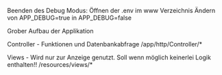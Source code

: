 Beenden des Debug Modus:
Öffnen der .env im www Verzeichnis
Ändern von
APP_DEBUG=true
in 
APP_DEBUG=false



Grober Aufbau der Applikation

Controller - Funktionen und Datenbankabfrage
/app/http/Controller/*

Views - Wird nur zur Anzeige genutzt. Soll wenn möglich keinerlei Logik enthalten!!
/resources/views/*